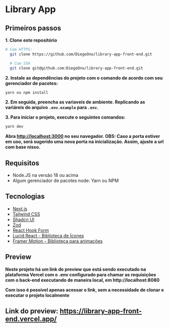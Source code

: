 # Library App
## Primeiros passos

**1. Clone este repositório**
```sh
# Com HTTPS:
  git clone https://github.com/DiegoOno/library-app-front-end.git

  # Com SSH
  git clone git@github.com:DiegoOno/library-app-front-end.git
```

**2. Instale as dependências do projeto com o comando de acordo com seu gerenciador de pacotes:**
```bash
yarn ou npm install
```

**2. Em seguida, preencha as variaveis de ambiente. Replicando as variáreis do arquivo `.env.example` para `.env`.**

**3. Para iniciar o projeto, execute o seguintes comandos:**
```bash
yarn dev
```

**Abra [http://localhost:3000](http://localhost:3000) no seu navegador. OBS: Caso a porta estiver em uso, será sugerido uma nova porta na inicialização. Assim, ajuste a url com base nisso.**

## Requisitos
* Node.JS na versão 18 ou acima
* Algum gerenciador de pacotes node: Yarn ou NPM

## Tecnologias
* [Next.js](https://nextjs.org/)
* [Tailwind CSS](https://tailwindcss.com/)
* [Shadcn UI](https://ui.shadcn.com/)
* [Zod](https://zod.dev/)
* [React Hook Form](https://react-hook-form.com/)
* [Lucid React - Biblioteca de Ícones](https://lucide.dev/icons/)
* [Framer Motion - Biblioteca para animações](https://www.framer.com/motion)

## Preview
**Neste projeto há um link de preview que está sendo executado na plataforma Vercel com o .env configurado para chamar as requisições com o back-end executando de maneira local, em http://localhost:8080**

**Com isso é possível apenas acessar o link, sem a necessidade de clonar e executar o projeto localmente**

## **Link do preview:** **https://library-app-front-end.vercel.app/**